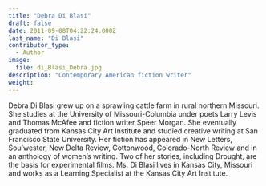 ```yaml
---
title: "Debra Di Blasi"
draft: false
date: 2011-09-08T04:22:24.000Z
last_name: "Di Blasi"
contributor_type:
  - Author
image:
  file: di_Blasi_Debra.jpg
description: "Contemporary American fiction writer"
weight:
---
```


Debra Di Blasi grew up on a sprawling cattle farm in rural northern Missouri. She studies at the University of Missouri-Columbia under poets Larry Levis and Thomas McAfee and fiction writer Speer Morgan. She eventually graduated from Kansas City Art Institute and studied creative writing at San Francisco State University. Her fiction has appeared in New Letters, Sou’wester, New Delta Review, Cottonwood, Colorado-North Review and in an anthology of women’s writing. Two of her stories, including Drought, are the basis for experimental films. Ms. Di Blasi lives in Kansas City, Missouri and works as a Learning Specialist at the Kansas City Art Institute.

